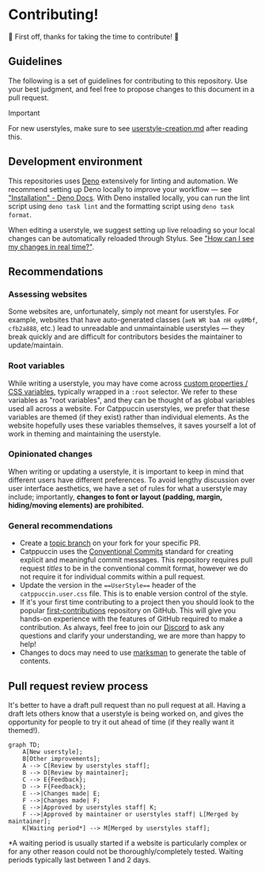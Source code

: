 # Contributing!

🎉 First off, thanks for taking the time to contribute! 🎉

## Guidelines

The following is a set of guidelines for contributing to this repository. Use
your best judgment, and feel free to propose changes to this document in a pull
request.

> [!IMPORTANT]
> For new userstyles, make sure to see [userstyle-creation.md](./userstyle-creation.md) after reading this.

## Development environment

This repositories uses [Deno](https://deno.com/) extensively for linting and automation. We recommend setting up Deno locally to improve your workflow — see ["Installation" - Deno Docs](https://docs.deno.com/runtime/manual/getting_started/installation). With Deno installed locally, you can run the lint script using `deno task lint` and the formatting script using `deno task format`.

When editing a userstyle, we suggest setting up live reloading so your local changes can be automatically reloaded through Stylus. See ["How can I see my changes in real time?"](./tips-and-tricks.md#how-can-i-see-my-changes-in-real-time).

## Recommendations

### Assessing websites

Some websites are, unfortunately, simply not meant for userstyles. For example, websites that have auto-generated classes (`aeN WR baA nH oy8Mbf`, `cfb2a888`, etc.) lead to unreadable and unmaintainable userstyles — they break quickly and are difficult for contributors besides the maintainer to update/maintain.

### Root variables

While writing a userstyle, you may have come across [custom properties / CSS variables](https://developer.mozilla.org/en-US/docs/Web/CSS/--*), typically wrapped in a `:root` selector. We refer to these variables as "root variables", and they can be thought of as global variables used all across a website. For Catppuccin userstyles, we prefer that these variables are themed (if they exist) rather than individual elements. As the website hopefully uses these variables themselves, it saves yourself a lot of work in theming and maintaining the userstyle.

### Opinionated changes

When writing or updating a userstyle, it is important to keep in mind that different users have different preferences. To avoid lengthy discussion over user interface aesthetics, we have a set of rules for what a userstyle may include; importantly, **changes to font or layout (padding, margin, hiding/moving elements) are prohibited.**

### General recommendations

- Create a [topic branch](https://git-scm.com/book/en/v2/Git-Branching-Branching-Workflows#_topic_branch) on your fork for your specific PR.
- Catppuccin uses the [Conventional Commits](https://www.conventionalcommits.org/en/v1.0.0/)
  standard for creating explicit and meaningful commit messages. This repository
  requires pull request _titles_ to be in the conventional commit format,
  however we do not require it for individual commits within a pull request.
- Update the version in the `==UserStyle==` header of the `catppuccin.user.css`
  file. This is to enable version control of the style.
- If it's your first time contributing to a project then you should look to the
  popular [first-contributions](https://github.com/firstcontributions/first-contributions)
  repository on GitHub. This will give you hands-on experience with the features
  of GitHub required to make a contribution. As always, feel free to join our [Discord](https://discord.com/servers/catppuccin-907385605422448742) to ask
  any questions and clarify your understanding, we are more than happy to help!
- Changes to docs may need to use [marksman](https://github.com/artempyanykh/marksman) to generate the table of contents.

## Pull request review process

It's better to have a draft pull request than no pull request at all. Having a draft lets others know that a userstyle is being worked on, and gives the opportunity for people to try it out ahead of time (if they really want it themed!).

```mermaid
graph TD;
    A[New userstyle];
    B[Other improvements];
    A --> C[Review by userstyles staff];
    B --> D[Review by maintainer];
    C --> E{Feedback};
    D --> F{Feedback};
    E -->|Changes made| E;
    F -->|Changes made| F;
    E -->|Approved by userstyles staff| K;
    F -->|Approved by maintainer or userstyles staff| L[Merged by maintainer];
    K[Waiting period*] --> M[Merged by userstyles staff];
```

\*A waiting period is usually started if a website is particularly complex or for any other reason could not be thoroughly/completely tested. Waiting periods typically last between 1 and 2 days.
